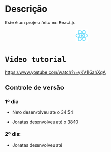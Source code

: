 # Descrição

Este é um projeto feito em React.js

<div style="display: flex; flex-wrap: wrap; justify-content: center;">
  <img title="React" alt="React" height="40" src="https://raw.githubusercontent.com/devicons/devicon/master/icons/react/react-original.svg">
</div>

# `Video tutorial`
https://www.youtube.com/watch?v=yKV1IGahXqA

## Controle de versão 

### 1º dia:

- Neto desenvolveu até o 34:54

- Jonatas desenvolveu até o 38:10

### 2º dia:

- Jonatas desenvolveu até 

